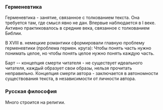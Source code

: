### Герменевтика
Герменевтика - занятие, связанное с толкованием текста. 
Она требуется там, где смысл явно не дан.
Впервые наблюдается в I веке. Активно практиковалось в средние века, связанное с толкованием Библии. 

В XVIII в. немецкие романтики сформировали главную проблему герменевтики (проблема гермен. круга): Чтобы понять часть нужно понимать целое, но чтобы понять целое нужно понять каждую часть.

Барт -- концепция смерти читателя - не существует идеального читателя, каждый образует свои образы, нельзя прочитать неправильно.
Концепция смерти автора - заключается в автономности существования текста, в независимости от личности автора.


### Русская философия

Много строится на религии. 